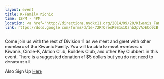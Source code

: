 ```yaml
---
layout: event
title: K-Family Picnic
time: 12PM - 4PM
location: <a href="http://directions.nydkc11.org/2014/09/20/Kiwanis_Family_Picnic">Cunningham Park</a>
link: https://docs.google.com/forms/d/1e-72RTQresR9S1u1Qznb2pVADECc0zB-iSjR1O3D6Bw/viewform
---
```

Come join us with the rest of Division 11 as we meet and greet with other members of the Kiwanis Family.  You will be able to meet members of Kiwanis, Circle-K, Aktion Club, Builders Club, and other Key Clubbers in this event.  There is a suggested donation of $5 dollars but you do not need to donate at all.

Also Sign Up [Here](https://docs.google.com/forms/d/1-nQtv9uyLDBMS7ZPLeDhB8DEsMd04NOQcv9CLUkKHdU/viewform)
